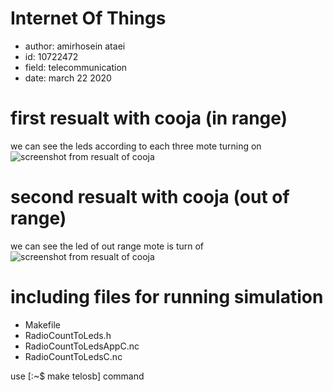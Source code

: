 # Internet Of Things

- author: amirhosein ataei
- id: 10722472
- field: telecommunication
- date: march 22 2020



# first resualt with cooja (in range)
we can see the leds according to each three mote turning on
![screenshot from resualt of cooja](http://iotco.net/iothw1-1.jpg)

# second resualt with cooja (out of range)
we can see the led of out range mote is turn of
![screenshot from resualt of cooja](http://iotco.net/iothw1-2.jpg)

# including files for running simulation

- Makefile
- RadioCountToLeds.h
- RadioCountToLedsAppC.nc
- RadioCountToLedsC.nc

use [:~$ make telosb] command
